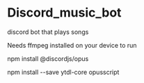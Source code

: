 # Discord_music_bot
discord bot that plays songs

Needs ffmpeg installed on your device to run 

npm install @discordjs/opus


npm install --save ytdl-core opusscript
